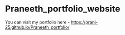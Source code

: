 # Praneeth_portfolio_website

You can visit my portfolio here - https://prani-25.github.io/Praneeth_portfolio/
